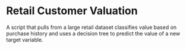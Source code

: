 # Retail Customer Valuation

A script that pulls from a large retail dataset classifies value based on purchase history and uses a decision tree to predict the value of a new target variable.
